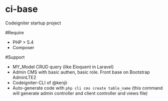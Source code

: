 # ci-base
Codeigniter startup project

#Require 
- PHP > 5.4
- Composer

#Support
- MY_Model CRUD query (like Eloquent in Laravel)
- Admin CMS with basic authen, basic role. Front base on Bootstrap AdminLTE2
- Codeigniter-CLI of @kenjii
- Auto-generate code with `php cli cms create table_name` (this command will generate admin controller and client controller and views file)
